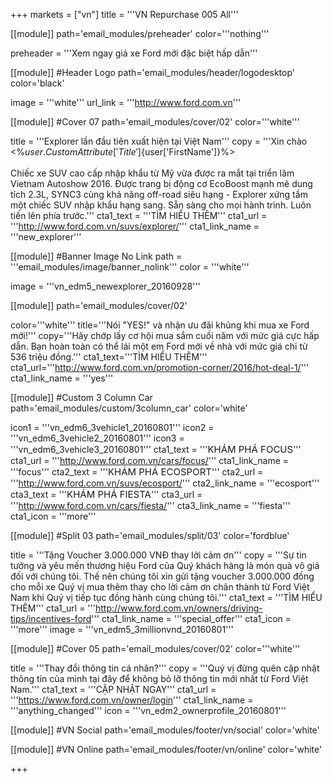 +++
markets = ["vn"]
title = '''VN Repurchase 005 All'''

[[module]]
path='email_modules/preheader'
color='''nothing'''

preheader = '''Xem ngay giá xe Ford mới đặc biệt hấp dẫn'''

[[module]] #Header Logo
path='email_modules/header/logodesktop'
color='black'

  image = '''white'''
  url_link = '''http://www.ford.com.vn'''

[[module]] #Cover 07
path='email_modules/cover/02'
color='''white'''

  title = '''Explorer lần đầu tiên xuất hiện tại Việt Nam'''
  copy = '''Xin chào <%${user.CustomAttribute['Title']}%> <%${user['FirstName']}%><br /><br />Chiếc xe SUV cao cấp nhập khẩu từ Mỹ vừa được ra mắt tại triển lãm Vietnam Autoshow 2016. Được trang bị động cơ EcoBoost mạnh mẽ dung tích 2.3L, SYNC3 cùng khả năng off-road siêu hạng - Explorer xứng tầm một chiếc SUV nhập khẩu hạng sang. Sẵn sàng cho mọi hành trình. Luôn tiến lên phía trước.'''
  cta1_text = '''TÌM HIỂU THÊM'''
  cta1_url = '''http://www.ford.com.vn/suvs/explorer/'''
  cta1_link_name = '''new_explorer'''
  
  [[module]] #Banner Image No Link
path = '''email_modules/image/banner_nolink'''
color = '''white'''

  image = '''vn_edm5_newexplorer_20160928''' 

[[module]]
path='email_modules/cover/02'

color='''white'''
title='''Nói "YES!" và nhận ưu đãi khủng khi mua xe Ford mới!'''
copy='''Hãy chớp lấy cơ hội mua sắm cuối năm với mức giá cực hấp dẫn. Bạn hoàn toàn có thể lái một em Ford mới về nhà với mức giá chỉ từ 536 triệu đồng.'''
cta1_text='''TÌM HIỂU THÊM'''
cta1_url='''http://www.ford.com.vn/promotion-corner/2016/hot-deal-1/'''
cta1_link_name = '''yes'''

[[module]] #Custom 3 Column Car
path='email_modules/custom/3column_car'
color='white'

  icon1 = '''vn_edm6_3vehicle1_20160801'''
  icon2 = '''vn_edm6_3vehicle2_20160801'''
  icon3 = '''vn_edm6_3vehicle3_20160801'''
  cta1_text = '''<span style="font-size:15px;">KHÁM PHÁ FOCUS</span>'''
  cta1_url = '''http://www.ford.com.vn/cars/focus/'''
  cta1_link_name = '''focus'''
  cta2_text = '''<span style="font-size:15px;">KHÁM PHÁ ECOSPORT</span>'''
  cta2_url = '''http://www.ford.com.vn/suvs/ecosport/'''
  cta2_link_name = '''ecosport'''
  cta3_text = '''<span style="font-size:15px;">KHÁM PHÁ FIESTA</span>'''
  cta3_url = '''http://www.ford.com.vn/cars/fiesta/'''
  cta3_link_name = '''fiesta'''
  cta1_icon = '''more''' 

[[module]] #Split 03
path='email_modules/split/03'
color='fordblue'

  title = '''Tặng Voucher 3.000.000 VNĐ thay lời cảm ơn'''
  copy = '''Sự tin tưởng và yêu mến thương hiệu Ford của Quý khách hàng là món quà vô giá đối với chúng tôi. Thế nên chúng tôi xin gửi tặng voucher 3.000.000 đồng cho mỗi xe Quý vị mua thêm thay cho lời cảm ơn chân thành từ Ford Việt Nam khi Quý vị tiếp tục đồng hành cùng chúng tôi.'''
  cta1_text = '''TÌM HIỂU THÊM'''
  cta1_url = '''http://www.ford.com.vn/owners/driving-tips/incentives-ford'''
  cta1_link_name = '''special_offer'''
  cta1_icon = '''more'''
  image = '''vn_edm5_3millionvnd_20160801'''

[[module]] #Cover 05
path='email_modules/cover/02'
color='''white'''

  title = '''Thay đổi thông tin cá nhân?'''
  copy = '''Quý vị đừng quên cập nhật thông tin của mình tại đây để không bỏ lỡ thông tin mới nhất từ Ford Việt Nam.'''
  cta1_text = '''CẬP NHẬT NGAY'''
  cta1_url = '''https://www.ford.com.vn/owner/login'''
  cta1_link_name = '''anything_changed'''
  icon = '''vn_edm2_ownerprofile_20160801'''

[[module]] #VN Social
path='email_modules/footer/vn/social'
color='white'

[[module]] #VN Online
path='email_modules/footer/vn/online'
color='white'


+++